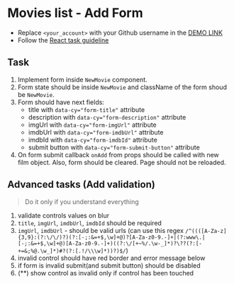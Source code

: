 # Movies list - Add Form
- Replace `<your_account>` with your Github username in the
  [DEMO LINK](https://dasha-chekmariova.github.io/react_movies-list-add-form/)
- Follow the [React task guideline](https://github.com/mate-academy/react_task-guideline#react-tasks-guideline)

## Task
1. Implement form inside `NewMovie` component.
2. Form state should be inside `NewMovie` and className of the form shoud be `NewMovie`.
3. Form should have next fields:
    - title with `data-cy="form-title"` attribute
    - description with `data-cy="form-description"` attribute
    - imgUrl with `data-cy="form-imgUrl"` attribute
    - imdbUrl with `data-cy="form-imdbUrl"` attribute
    - imdbId with  `data-cy="form-imdbId"` attribute
    - submit button with `data-cy="form-submit-button"` attribute
4. On form submit callback `onAdd` from props should be called with new film object.
Also, form should be cleared. Page should not be reloaded.

## Advanced tasks (Add validation)
> Do it only if you understand everything

1. validate controls values on blur
1. `title`, `imgUrl`, `imdbUrl`, `imdbId` should be required
1. `imgUrl`, `imdbUrl` - should be valid urls (can use this regex `/^((([A-Za-z]{3,9}:(?:\/\/)?)(?:[-;:&=+$,\w]+@)?[A-Za-z0-9.-]+|(?:www\.|[-;:&=+$,\w]+@)[A-Za-z0-9.-]+)((?:\/[+~%/.\w-_]*)?\??(?:[-+=&;%@.\w_]*)#?(?:[.!/\\\w]*))?)$/`)
1. invalid control should have red border and error message below
1. if form is invalid submit(and submit button) should be disabled
1. (\*\*) show control as invalid only if control has been touched
